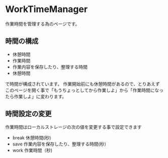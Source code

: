 # WorkTimeManager
作業時間を管理する為のページです。

## 時間の構成
- 休憩時間
- 作業時間
- 作業内容を保存したり、整理する時間
- 休憩時間

で時間が構成されています。
作業開始前にも休憩時間があるので、とりあえずこのページを開く事で「もうちょっとしてから作業しよ」から「作業時間になったら作業しよ」に変わります。

## 時間設定の変更
作業時間はローカルストレージの次の値を変更する事で設定できます

- break 休憩時間(秒)
- save 作業内容を保存したり、整理する時間(秒）
- work 作業時間（秒)
